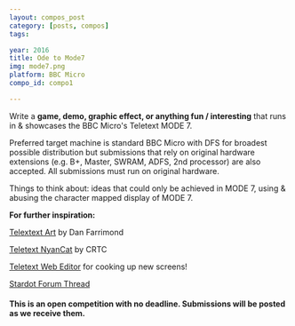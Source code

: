 ```yaml
---
layout: compos_post
category: [posts, compos]
tags: 

year: 2016
title: Ode to Mode7
img: mode7.png
platform: BBC Micro
compo_id: compo1

---
```

Write a **game, demo, graphic effect, or anything fun / interesting** that runs in & showcases the BBC Micro's Teletext MODE 7.

Preferred target machine is standard BBC Micro with DFS for broadest possible distribution but submissions that rely on original hardware extensions (e.g. B+, Master, SWRAM, ADFS, 2nd processor) are also accepted.
All submissions must run on original hardware.

Things to think about: ideas that could only be achieved in MODE 7, using & abusing the character mapped display of MODE 7.



          

**For further inspiration:**

[Telextext Art](http://danfarrimond.co.uk/#cat:teletext) by Dan Farrimond

[Teletext NyanCat](https://bitshifters.github.io/posts/prods/crtc-beebnyan.html) by CRTC

[Teletext Web Editor](http://edit.tf/#0:QIECBAgQIECBAgQIECBAgQIECBAgQIECBAgQIECBAgQIECACAAgAIACAAgAIACAAgAIACAAgAIACAAgAIACAAgAIACAYMS54fzJmixs-YCDToOLOjyZ0WLSkzo6AkcGHuZUeRHlB4dgyAgAIACAAgAIACAAgAIACAAgAIACAAgAIACAAgAIACAAgGDP9__f_3_9__f_3_9__f_3_9__f_3_9__f_3_9__f_3_9_YNCho8sImSoACAAlRp0FUy8-iChhz5UCA4MPEuZYgTAFyAFg1_f_3_9__f_3_9__f_3_9__f_3_9__f_3_9__f_3_9__f2DYCAAgAIACAAgAIACAHkliwffHngIACAAgAIACAAgAIACAYN_3_9__f_3_9__f_3_9__f_3_9__f_3_9__f_3_9__f_39g4AgAIACAAgAIACAAgAIACAAgAIACAAgAIACAAgAIACAAgGDn9__f_3_9__f_3_9__f_3_9__f_3_9__f_3_9__f_3_9_YsAIACAAgAIACAAgAIACAAgAIACAAgAIACAAgAIACAAgAIBix_f_3_9__f_3_9__f_3_9__f_3_9__f_3_9__f_3_9__f2LICAAgAIACAAgAIACAAgAIACAAgAIACAAgAIACAAgAIACAYs_3_9__f_3_9__f_3_9__f_3_9__f_3_9__f_3_9__f_39i0AgAIACAAgAIACAAgAIACAAgAIACAAgAIACAAgAIACAAgGLX9__f_3_9__f_3_9__f_3_9__f_3_9__f_3_9__f_3_9_Ytq-jT0yg7OXZs39w0Pzh3Ao_LLl3BZuHPl3dMIGllyBIWzrlLmkKJGTSJUycsoUqlZJYtXLzLBiyZlWjVs3IuHLp2UePXz9AgQokaBIlTJ0ChSqVoFi1cvQMGLJmgaNWzdA4cunaB49fP0ECDChoIkWNHQSJMqWgmTZ09BQo0qaCpVrV0FizatoLl29fQYMOLGgyZc2dBo06taDZt3b0HDjy5oOnXt3QePPr2g-ff38pgw4sZHJlzZyujTq1ktm3dvNcOPLmW6de3cn48-vZf59_fwZiHv3Y8uHYIjbMPPQDVCxcLf4E0-mXDk8mI-_dlFCn5a9_QIECBAgQIECBAgQIECBAgQIECBAgQIECBAgQIECBAgQIECA) for cooking up new screens!

[Stardot Forum Thread](http://stardot.org.uk/forums/viewtopic.php?f=42&t=11817)


#### This is an open competition with no deadline. Submissions will be posted as we receive them.    


